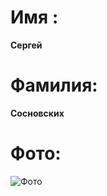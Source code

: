 # Имя :
**Сергей**
# Фамилия:
**Сосновских**

# Фото: 

![Фото][фото 1]

[фото 1]: https://drive.google.com/file/d/1oTb48OD9Jwp7jalD1IYLZ4ZNpFzbGsA4/view?usp=share_link